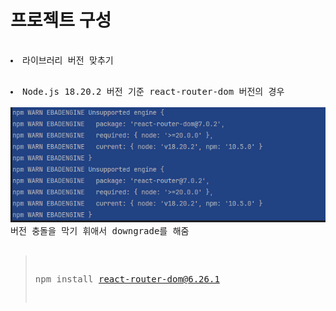 

<h1>프로젝트 구성</h1>
<pre>
    <li>라이브러리 버전 맞추기</li>
<pre>
<li>Node.js 18.20.2 버전 기준 react-router-dom 버전의 경우</li>
<img src="web/public/README/Version_1.png" alt="" />
버전 충돌을 막기 휘애서 downgrade를 해줌

> npm install react-router-dom@6.26.1
</pre>
</pre>